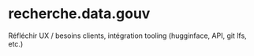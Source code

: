 # recherche.data.gouv

Réfléchir UX / besoins clients, intégration tooling (hugginface, API, git lfs, etc.)